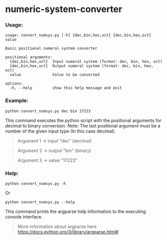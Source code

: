 # numeric-system-converter

### Usage: ###

   ```
   usage: convert_numsys.py [-h] {dec,bin,hex,oct} {dec,bin,hex,oct} value
   
   Basic positional numeral system converter
   
   positional arguments:
     {dec,bin,hex,oct}  Input numeral system (format: dec, bin, hex, oct)
     {dec,bin,hex,oct}  Output numeral system (format: dec, bin, hex, oct)
     value              Value to be converted
   
   options:
     -h, --help         show this help message and exit
   ```

### Example: ###

   ```
   python convert_numsys.py dec bin 17223
   ```

   This command executes the python script with the positional arguments for decimal to binary conversion. Note: The last positional argument must be a number of the given input type (In this case decimal).

   > Argument 1 -> input "dec" (decimal)

   > Argument 2 -> output "bin" (binary)

   > Argument 3 -> value "17223"

### Help: ###

   ```
   python convert_numsys.py -h
   ```
   Or
   ```
   python convert_numsys.py --help
   ```

   This command prints the argparse help information to the executing console interface.

   > More information about argparse here https://docs.python.org/3/library/argparse.html#
